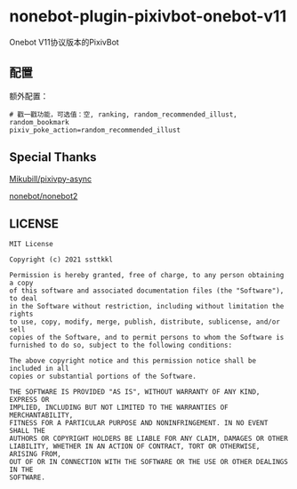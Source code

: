 nonebot-plugin-pixivbot-onebot-v11
=====

Onebot V11协议版本的PixivBot

## 配置

额外配置：
```
# 戳一戳功能，可选值：空, ranking, random_recommended_illust, random_bookmark
pixiv_poke_action=random_recommended_illust
```

## Special Thanks

[Mikubill/pixivpy-async](https://github.com/Mikubill/pixivpy-async)

[nonebot/nonebot2](https://github.com/nonebot/nonebot2)


## LICENSE

```
MIT License

Copyright (c) 2021 ssttkkl

Permission is hereby granted, free of charge, to any person obtaining a copy
of this software and associated documentation files (the "Software"), to deal
in the Software without restriction, including without limitation the rights
to use, copy, modify, merge, publish, distribute, sublicense, and/or sell
copies of the Software, and to permit persons to whom the Software is
furnished to do so, subject to the following conditions:

The above copyright notice and this permission notice shall be included in all
copies or substantial portions of the Software.

THE SOFTWARE IS PROVIDED "AS IS", WITHOUT WARRANTY OF ANY KIND, EXPRESS OR
IMPLIED, INCLUDING BUT NOT LIMITED TO THE WARRANTIES OF MERCHANTABILITY,
FITNESS FOR A PARTICULAR PURPOSE AND NONINFRINGEMENT. IN NO EVENT SHALL THE
AUTHORS OR COPYRIGHT HOLDERS BE LIABLE FOR ANY CLAIM, DAMAGES OR OTHER
LIABILITY, WHETHER IN AN ACTION OF CONTRACT, TORT OR OTHERWISE, ARISING FROM,
OUT OF OR IN CONNECTION WITH THE SOFTWARE OR THE USE OR OTHER DEALINGS IN THE
SOFTWARE.

```

